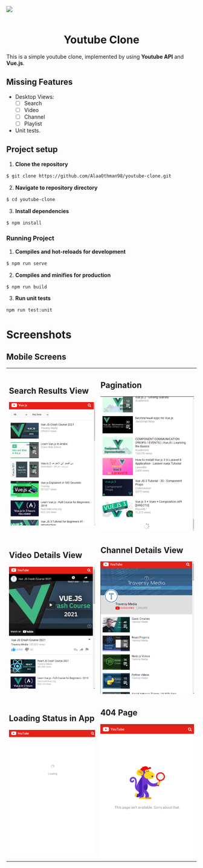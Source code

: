 <img src="https://blog.maxpay.com/wp-content/uploads/2017/10/new-youtube-logo-840x402.jpg" align="middle">

<br/>
<br/>
<h1 align="middle">Youtube Clone</h1>

This is a simple youtube clone, implemented by using **Youtube API** and **Vue.js**.

## Missing Features

- Desktop Views:
  - [ ] Search
  - [ ] Video
  - [ ] Channel
  - [ ] Playlist
- Unit tests.

## Project setup

1. **Clone the repository**

```sh
$ git clone https://github.com/AlaaOthman98/youtube-clone.git
```

2. **Navigate to repository directory**

```sh
$ cd youtube-clone
```

3. **Install dependencies**

```sh
$ npm install
```

### Running Project

1. **Compiles and hot-reloads for development**

```sh
$ npm run serve
```

2. **Compiles and minifies for production**

```sh
$ npm run build
```

3. **Run unit tests**

```sh
npm run test:unit
```

# Screenshots

## **Mobile Screens**

<table>
  <tr>
    <td>
      <h2>Search Results View</h2>
      <img src="https://raw.githubusercontent.com/AlaaOthman98/youtube-clone/main/.github/images/search-results.png" />
    </td>
    <td>
      <h2>Pagination</h2>
      <img src="https://raw.githubusercontent.com/AlaaOthman98/youtube-clone/main/.github/images/pagination.png"/>
    </td>
  </tr>

  <tr>
    <td>
      <h2>Video Details View</h2>
      <img src="https://raw.githubusercontent.com/AlaaOthman98/youtube-clone/main/.github/images/video-details.png" />
    </td>
    <td>
      <h2>Channel Details View</h2>
      <img src="https://raw.githubusercontent.com/AlaaOthman98/youtube-clone/main/.github/images/channel-details.png"/>
    </td>
  </tr>

  <tr>
    <td>
      <h2>Loading Status in App</h2>
      <img src="https://raw.githubusercontent.com/AlaaOthman98/youtube-clone/main/.github/images/loading-status.png" />
    </td>
    <td>
      <h2>404 Page</h2>
      <img src="https://raw.githubusercontent.com/AlaaOthman98/youtube-clone/main/.github/images/not-found.png" />
    </td>
  </tr>
</table>
